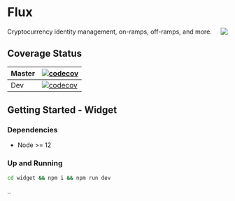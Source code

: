 # Flux

<img align="right" src="https://codecov.io/gh/DimensionSoftware/flux/branch/dev/graphs/sunburst.svg?token=vbISJutLsH">

Cryptocurrency identity management, on-ramps, off-ramps, and more.

## Coverage Status

| Master | [![codecov](https://codecov.io/gh/DimensionSoftware/flux/branch/master/graph/badge.svg?token=vbISJutLsH)](https://codecov.io/gh/DimensionSoftware/flux) |
| ------ | ---------------------------------------------------------------------------------------------------------------------------------------------------- |
| Dev    | [![codecov](https://codecov.io/gh/DimensionSoftware/flux/branch/dev/graph/badge.svg?token=vbISJutLsH)](https://codecov.io/gh/DimensionSoftware/flux) |



## Getting Started - Widget

### Dependencies

- Node >= 12

### Up and Running

```bash
cd widget && npm i && npm run dev
```

..
